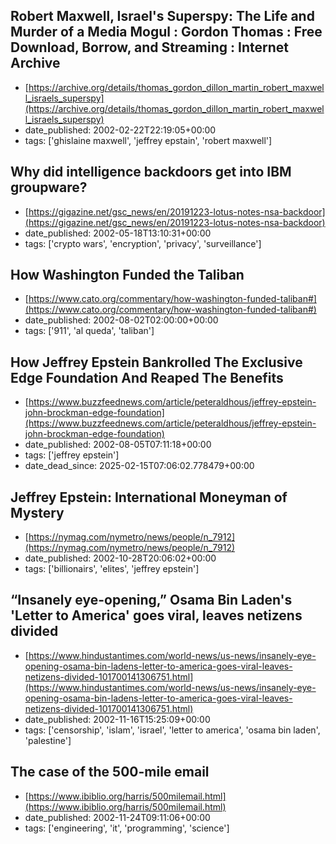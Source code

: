  ## Robert Maxwell, Israel's Superspy: The Life and Murder of a Media Mogul : Gordon Thomas : Free Download, Borrow, and Streaming : Internet Archive
 - [https://archive.org/details/thomas_gordon_dillon_martin_robert_maxwell_israels_superspy](https://archive.org/details/thomas_gordon_dillon_martin_robert_maxwell_israels_superspy)
 - date_published: 2002-02-22T22:19:05+00:00
 - tags: ['ghislaine maxwell', 'jeffrey epstain', 'robert maxwell']

 ## Why did intelligence backdoors get into IBM groupware?
 - [https://gigazine.net/gsc_news/en/20191223-lotus-notes-nsa-backdoor](https://gigazine.net/gsc_news/en/20191223-lotus-notes-nsa-backdoor)
 - date_published: 2002-05-18T13:10:31+00:00
 - tags: ['crypto wars', 'encryption', 'privacy', 'surveillance']

 ## How Washington Funded the Taliban
 - [https://www.cato.org/commentary/how-washington-funded-taliban#](https://www.cato.org/commentary/how-washington-funded-taliban#)
 - date_published: 2002-08-02T02:00:00+00:00
 - tags: ['911', 'al queda', 'taliban']

 ## How Jeffrey Epstein Bankrolled The Exclusive Edge Foundation And Reaped The Benefits
 - [https://www.buzzfeednews.com/article/peteraldhous/jeffrey-epstein-john-brockman-edge-foundation](https://www.buzzfeednews.com/article/peteraldhous/jeffrey-epstein-john-brockman-edge-foundation)
 - date_published: 2002-08-05T07:11:18+00:00
 - tags: ['jeffrey epstein']
 - date_dead_since: 2025-02-15T07:06:02.778479+00:00

 ## Jeffrey Epstein: International Moneyman of Mystery
 - [https://nymag.com/nymetro/news/people/n_7912](https://nymag.com/nymetro/news/people/n_7912)
 - date_published: 2002-10-28T20:06:02+00:00
 - tags: ['billionairs', 'elites', 'jeffrey epstein']

 ## “Insanely eye-opening,” Osama Bin Laden's 'Letter to America' goes viral, leaves netizens divided
 - [https://www.hindustantimes.com/world-news/us-news/insanely-eye-opening-osama-bin-ladens-letter-to-america-goes-viral-leaves-netizens-divided-101700141306751.html](https://www.hindustantimes.com/world-news/us-news/insanely-eye-opening-osama-bin-ladens-letter-to-america-goes-viral-leaves-netizens-divided-101700141306751.html)
 - date_published: 2002-11-16T15:25:09+00:00
 - tags: ['censorship', 'islam', 'israel', 'letter to america', 'osama bin laden', 'palestine']

 ## The case of the 500-mile email
 - [https://www.ibiblio.org/harris/500milemail.html](https://www.ibiblio.org/harris/500milemail.html)
 - date_published: 2002-11-24T09:11:06+00:00
 - tags: ['engineering', 'it', 'programming', 'science']

